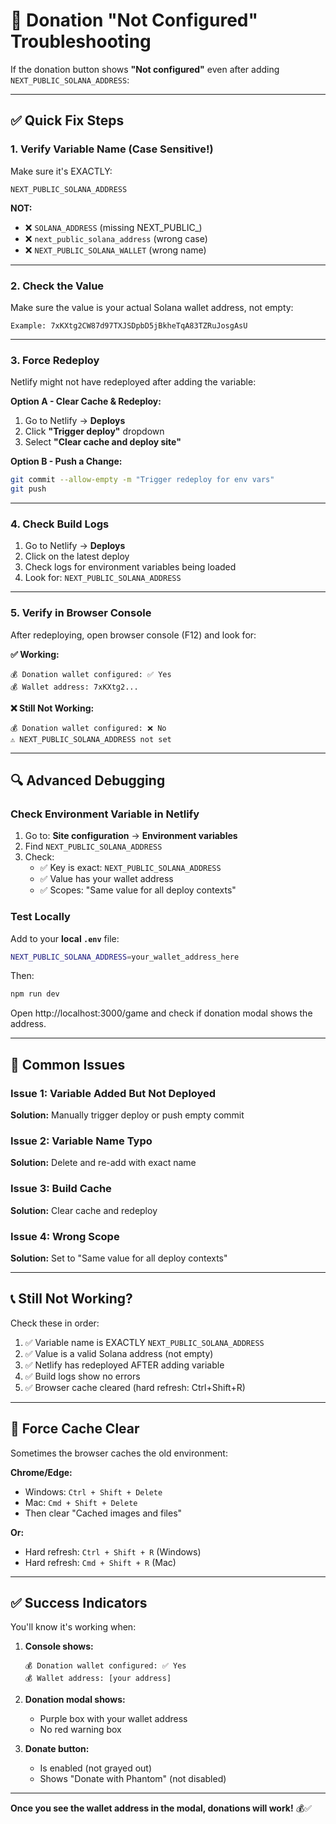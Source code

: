 # 🔧 Donation "Not Configured" Troubleshooting

If the donation button shows **"Not configured"** even after adding `NEXT_PUBLIC_SOLANA_ADDRESS`:

---

## ✅ Quick Fix Steps

### 1. **Verify Variable Name (Case Sensitive!)**

Make sure it's EXACTLY:
```
NEXT_PUBLIC_SOLANA_ADDRESS
```

**NOT:**
- ❌ `SOLANA_ADDRESS` (missing NEXT_PUBLIC_)
- ❌ `next_public_solana_address` (wrong case)
- ❌ `NEXT_PUBLIC_SOLANA_WALLET` (wrong name)

---

### 2. **Check the Value**

Make sure the value is your actual Solana wallet address, not empty:
```
Example: 7xKXtg2CW87d97TXJSDpbD5jBkheTqA83TZRuJosgAsU
```

---

### 3. **Force Redeploy**

Netlify might not have redeployed after adding the variable:

**Option A - Clear Cache & Redeploy:**
1. Go to Netlify → **Deploys**
2. Click **"Trigger deploy"** dropdown
3. Select **"Clear cache and deploy site"**

**Option B - Push a Change:**
```bash
git commit --allow-empty -m "Trigger redeploy for env vars"
git push
```

---

### 4. **Check Build Logs**

1. Go to Netlify → **Deploys**
2. Click on the latest deploy
3. Check logs for environment variables being loaded
4. Look for: `NEXT_PUBLIC_SOLANA_ADDRESS`

---

### 5. **Verify in Browser Console**

After redeploying, open browser console (F12) and look for:

**✅ Working:**
```
💰 Donation wallet configured: ✅ Yes
💰 Wallet address: 7xKXtg2...
```

**❌ Still Not Working:**
```
💰 Donation wallet configured: ❌ No
⚠️ NEXT_PUBLIC_SOLANA_ADDRESS not set
```

---

## 🔍 Advanced Debugging

### Check Environment Variable in Netlify

1. Go to: **Site configuration** → **Environment variables**
2. Find `NEXT_PUBLIC_SOLANA_ADDRESS`
3. Check:
   - ✅ Key is exact: `NEXT_PUBLIC_SOLANA_ADDRESS`
   - ✅ Value has your wallet address
   - ✅ Scopes: "Same value for all deploy contexts"

### Test Locally

Add to your **local `.env`** file:
```bash
NEXT_PUBLIC_SOLANA_ADDRESS=your_wallet_address_here
```

Then:
```bash
npm run dev
```

Open http://localhost:3000/game and check if donation modal shows the address.

---

## 🎯 Common Issues

### Issue 1: Variable Added But Not Deployed
**Solution:** Manually trigger deploy or push empty commit

### Issue 2: Variable Name Typo
**Solution:** Delete and re-add with exact name

### Issue 3: Build Cache
**Solution:** Clear cache and redeploy

### Issue 4: Wrong Scope
**Solution:** Set to "Same value for all deploy contexts"

---

## 📞 Still Not Working?

Check these in order:

1. ✅ Variable name is EXACTLY `NEXT_PUBLIC_SOLANA_ADDRESS`
2. ✅ Value is a valid Solana address (not empty)
3. ✅ Netlify has redeployed AFTER adding variable
4. ✅ Build logs show no errors
5. ✅ Browser cache cleared (hard refresh: Ctrl+Shift+R)

---

## 🔄 Force Cache Clear

Sometimes the browser caches the old environment:

**Chrome/Edge:**
- Windows: `Ctrl + Shift + Delete`
- Mac: `Cmd + Shift + Delete`
- Then clear "Cached images and files"

**Or:**
- Hard refresh: `Ctrl + Shift + R` (Windows)
- Hard refresh: `Cmd + Shift + R` (Mac)

---

## ✅ Success Indicators

You'll know it's working when:

1. **Console shows:**
   ```
   💰 Donation wallet configured: ✅ Yes
   💰 Wallet address: [your address]
   ```

2. **Donation modal shows:**
   - Purple box with your wallet address
   - No red warning box

3. **Donate button:**
   - Is enabled (not grayed out)
   - Shows "Donate with Phantom" (not disabled)

---

**Once you see the wallet address in the modal, donations will work!** 💰✅

